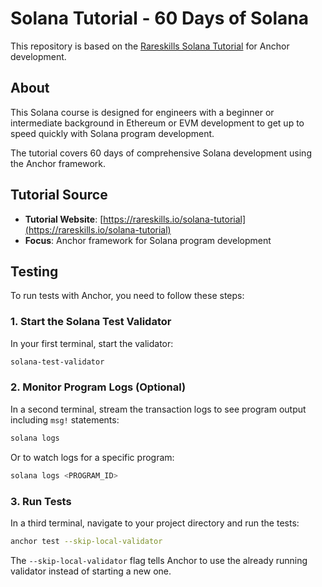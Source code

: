 # Solana Tutorial - 60 Days of Solana

This repository is based on the [Rareskills Solana Tutorial](https://rareskills.io/solana-tutorial) for Anchor development.

## About

This Solana course is designed for engineers with a beginner or intermediate background in Ethereum or EVM development to get up to speed quickly with Solana program development.

The tutorial covers 60 days of comprehensive Solana development using the Anchor framework.

## Tutorial Source

- **Tutorial Website**: [https://rareskills.io/solana-tutorial](https://rareskills.io/solana-tutorial)
- **Focus**: Anchor framework for Solana program development

## Testing

To run tests with Anchor, you need to follow these steps:

### 1. Start the Solana Test Validator

In your first terminal, start the validator:

```bash
solana-test-validator
```

### 2. Monitor Program Logs (Optional)

In a second terminal, stream the transaction logs to see program output including `msg!` statements:

```bash
solana logs
```

Or to watch logs for a specific program:

```bash
solana logs <PROGRAM_ID>
```

### 3. Run Tests

In a third terminal, navigate to your project directory and run the tests:

```bash
anchor test --skip-local-validator
```

The `--skip-local-validator` flag tells Anchor to use the already running validator instead of starting a new one.